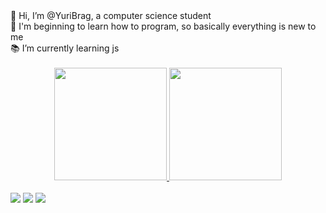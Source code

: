  <div>
 👋 Hi, I’m @YuriBrag, a computer science student <br>
 🌱 I'm beginning to learn how to program, so basically everything is new to me <br>
 📚 I’m currently learning js <br>
 </div>

  <div align="center"><br>
  <a href="https://github.com/rafaballerini">
  <img lengh="1em" height="180em" src="https://github-readme-stats.vercel.app/api?username=YuriBrag&show_icons=true&theme=gotham&include_all_commits=true&count_private=true"/>
  <img height="180em" src="https://github-readme-stats.vercel.app/api/top-langs/?username=YuriBrag&layout=compact&langs_count=7&theme=gotham"/>
  </div>
  
  <div><br>    
  <a href="https://instagram.com/yuribragine" target="_blank"><img src="https://img.shields.io/badge/-Instagram-%23E4405F?style=for-the-badge&logo=instagram&logoColor=white" target="_blank"></a>
    <a href="https://twitter.com/yurbrag" target="_blank"><img src="https://img.shields.io/badge/Twitter-1DA1F2?style=for-the-badge&logo=twitter&logoColor=white" target="_blank"></a>
  <a href = "mailto:iubragine@gmail.com"><img src="https://img.shields.io/badge/-Gmail-%23333?style=for-the-badge&logo=gmail&logoColor=white" target="_blank"></a>
  </div>
